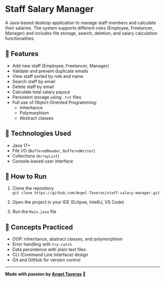 # Staff Salary Manager

A Java-based desktop application to manage staff members and calculate their salaries. The system supports different roles (Employee, Freelancer, Manager) and includes file storage, search, deletion, and salary calculation functionalities.

## 💼 Features

- Add new staff (Employee, Freelancer, Manager)
- Validate and prevent duplicate emails
- View staff sorted by role and name
- Search staff by email
- Delete staff by email
- Calculate total salary payout
- Persistent storage using `.txt` files
- Full use of Object-Oriented Programming:
  - Inheritance
  - Polymorphism
  - Abstract classes

## 📁 Technologies Used

- Java 17+
- File I/O (`BufferedReader`, `BufferedWriter`)
- Collections (`ArrayList`)
- Console-based user interface

## 🚀 How to Run

1. Clone the repository  
   `git clone https://github.com/Angel-Taveras/staff-salary-manager.git`

2. Open the project in your IDE (Eclipse, IntelliJ, VS Code)

3. Run the `Main.java` file

## 🧠 Concepts Practiced

- OOP: inheritance, abstract classes, and polymorphism
- Error handling with `try-catch`
- Data persistence with plain text files
- CLI (Command Line Interface) design
- Git and GitHub for version control

---

**Made with passion by [Angel Taveras](https://github.com/Angel-Taveras) 🚀**
